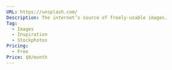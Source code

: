 ```yaml
---
URL: https://unsplash.com/
Description: The internet’s source of freely-usable images.
Tag:
  - Images
  - Inspiration
  - Stockphotos
Pricing:
  - Free
Price: $0/month
---
```


